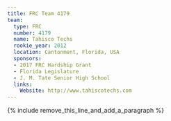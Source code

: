 ```yaml
---
title: FRC Team 4179
team:
  type: FRC
  number: 4179
  name: Tahisco Techs
  rookie_year: 2012
  location: Cantonment, Florida, USA
  sponsors:
  - 2017 FRC Hardship Grant
  - Florida Legislature
  - J. M. Tate Senior High School
  links:
    Website: http://www.tahiscotechs.com
---
```


{% include remove_this_line_and_add_a_paragraph %}
